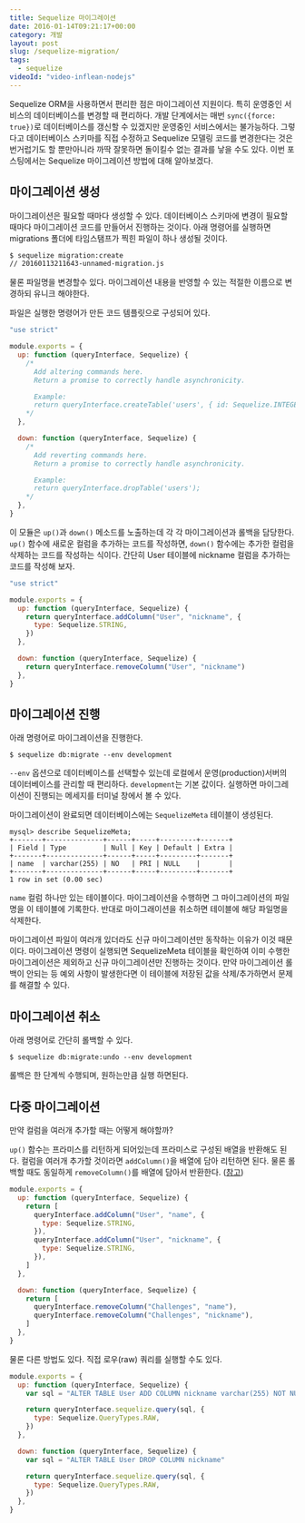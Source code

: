 ```yaml
---
title: Sequelize 마이그레이션
date: 2016-01-14T09:21:17+00:00
category: 개발
layout: post
slug: /sequelize-migration/
tags:
  - sequelize
videoId: "video-inflean-nodejs"
---
```


Sequelize ORM을 사용하면서 편리한 점은 마이그레이션 지원이다. 특히 운영중인 서비스의 데이터베이스를 변경할 때 편리하다. 개발 단계에서는 매번 `sync({force: true})`로 데이터베이스를 갱신할 수 있겠지만 운영중인 서비스에서는 불가능하다. 그렇다고 데이터베이스 스키마를 직접 수정하고 Sequelize 모델링 코드를 변경한다는 것은 번거럽기도 할 뿐만아니라 까딱 잘못하면 돌이킬수 없는 결과를 낳을 수도 있다. 이번 포스팅에서는 Sequelize 마이그레이션 방법에 대해 알아보겠다.

## 마이그레이션 생성

마이그레이션은 필요할 때마다 생성할 수 있다. 데이터베이스 스키마에 변경이 필요할 때마다 마이그레이션 코드를 만들어서 진행하는 것이다. 아래 명령어를 실행하면 migrations 폴더에 타임스탬프가 찍힌 파일이 하나 생성될 것이다.

```bash
$ sequelize migration:create
// 20160113211643-unnamed-migration.js
```

물론 파일명을 변경할수 있다. 마이그레이션 내용을 반영할 수 있는 적절한 이름으로 변경하되 유니크 해야한다.

파일은 실행한 명령어가 만든 코드 템플릿으로 구성되어 있다.

```javascript
"use strict"

module.exports = {
  up: function (queryInterface, Sequelize) {
    /*
      Add altering commands here.
      Return a promise to correctly handle asynchronicity.

      Example:
      return queryInterface.createTable('users', { id: Sequelize.INTEGER });
    */
  },

  down: function (queryInterface, Sequelize) {
    /*
      Add reverting commands here.
      Return a promise to correctly handle asynchronicity.

      Example:
      return queryInterface.dropTable('users');
    */
  },
}
```

이 모듈은 `up()`과 `down()` 메소드를 노출하는데 각 각 마이그레이션과 롤백을 담당한다. `up()` 함수에 새로운 컬럼을 추가하는 코드를 작성하면, `down()` 함수에는 추가한 컬럼을 삭제하는 코드를 작성하는 식이다. 간단히 User 테이블에 nickname 컬럼을 추가하는 코드를 작성해 보자.

```javascript
"use strict"

module.exports = {
  up: function (queryInterface, Sequelize) {
    return queryInterface.addColumn("User", "nickname", {
      type: Sequelize.STRING,
    })
  },

  down: function (queryInterface, Sequelize) {
    return queryInterface.removeColumn("User", "nickname")
  },
}
```

## 마이그레이션 진행

아래 명령어로 마이그레이션을 진행한다.

```shell
$ sequelize db:migrate --env development
```

`--env` 옵션으로 데이터베이스를 선택할수 있는데 로컬에서 운영(production)서버의 데이터베이스를 관리할 때 편리하다. `development`는 기본 값이다. 실행하면 마이그레이션이 진행되는 메세지를 터미널 창에서 볼 수 있다.

마이그레이션이 완료되면 데이터베이스에는 `SequelizeMeta` 테이블이 생성된다.

```shell
mysql> describe SequelizeMeta;
+-------+--------------+------+-----+---------+-------+
| Field | Type         | Null | Key | Default | Extra |
+-------+--------------+------+-----+---------+-------+
| name  | varchar(255) | NO   | PRI | NULL    |       |
+-------+--------------+------+-----+---------+-------+
1 row in set (0.00 sec)
```

`name` 컬럼 하나만 있는 테이블이다. 마이그레이션을 수행하면 그 마이그레이션의 파일명을 이 테이블에 기록한다. 반대로 마이그래이션을 취소하면 테이블에 해당 파일명을 삭제한다.

마이그레이션 파일이 여러개 있더라도 신규 마이그레이션만 동작하는 이유가 이것 때문이다. 마이그레이션 명령이 실행되면 SequelizeMeta 테이블을 확인하여 이미 수행한 마이그레이션은 제외하고 신규 마이그레이션만 진행하는 것이다. 만약 마이그레이션 롤백이 안되는 등 예외 사항이 발생한다면 이 테이블에 저장된 값을 삭제/추가하면서 문제를 해결할 수 있다.

## 마이그레이션 취소

아래 명령어로 간단히 롤백할 수 있다.

```shell
$ sequelize db:migrate:undo --env development
```

롤백은 한 단계씩 수행되며, 원하는만큼 실행 하면된다.

## 다중 마이그레이션

만약 컬럼을 여러개 추가할 때는 어떻게 해야할까?

`up()` 함수는 프라미스를 리턴하게 되어있는데 프라미스로 구성된 배열을 반환해도 된다. 컬럼을 여러개 추가할 것이라면 `addColumn()`을 배열에 담아 리턴하면 된다. 물론 롤백할 때도 동일하게 `removeColumn()`를 배열에 담아서 반환한다. ([참고](https://github.com/sequelize/cli/issues/133))

```javascript
module.exports = {
  up: function (queryInterface, Sequelize) {
    return [
      queryInterface.addColumn("User", "name", {
        type: Sequelize.STRING,
      }),
      queryInterface.addColumn("User", "nickname", {
        type: Sequelize.STRING,
      }),
    ]
  },

  down: function (queryInterface, Sequelize) {
    return [
      queryInterface.removeColumn("Challenges", "name"),
      queryInterface.removeColumn("Challenges", "nickname"),
    ]
  },
}
```

물론 다른 방법도 있다. 직접 로우(raw) 쿼리를 실행할 수도 있다.

```javascript
module.exports = {
  up: function (queryInterface, Sequelize) {
    var sql = "ALTER TABLE User ADD COLUMN nickname varchar(255) NOT NULL"

    return queryInterface.sequelize.query(sql, {
      type: Sequelize.QueryTypes.RAW,
    })
  },

  down: function (queryInterface, Sequelize) {
    var sql = "ALTER TABLE User DROP COLUMN nickname"

    return queryInterface.sequelize.query(sql, {
      type: Sequelize.QueryTypes.RAW,
    })
  },
}
```
